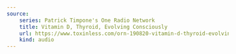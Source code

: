 ```yaml
---
source:
    series: Patrick Timpone's One Radio Network
    title: Vitamin D, Thyroid, Evolving Consciously
    url: https://www.toxinless.com/orn-190820-vitamin-d-thyroid-evolving-consciously.mp3
    kind: audio
---
```

